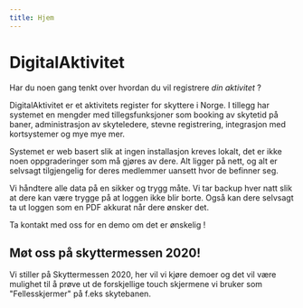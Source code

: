```yaml
---
title: Hjem
---
```


# DigitalAktivitet #
Har du noen gang tenkt over hvordan du vil registrere _din aktivitet_ ? 

DigitalAktivitet er et aktivitets register for skyttere i Norge. I tillegg har systemet en mengder med tillegsfunksjoner som booking av skytetid på baner, administrasjon av skyteledere, stevne registrering, integrasjon med kortsystemer  og mye mye mer.

Systemet er web basert slik at ingen installasjon kreves lokalt, det er ikke noen oppgraderinger som må gjøres av dere. Alt ligger på nett, og alt er selvsagt tilgjengelig for deres medlemmer uansett hvor de befinner seg.

Vi håndtere alle data på en sikker og trygg måte. Vi tar backup hver natt slik at dere kan være trygge på at loggen ikke blir borte. Også kan dere selvsagt ta ut loggen som en PDF akkurat når dere ønsker det.


Ta kontakt med oss for en demo om det er ønskelig !


## Møt oss på skyttermessen 2020! ##

Vi stiller på Skyttermessen 2020, her vil vi kjøre demoer og det vil være mulighet til å prøve ut de forskjellige touch skjermene vi bruker som "Fellesskjermer" på f.eks skytebanen.
